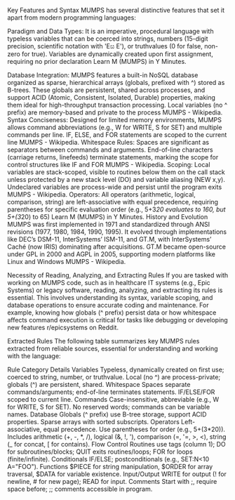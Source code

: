 Key Features and Syntax
MUMPS has several distinctive features that set it apart from modern programming languages:

Paradigm and Data Types: It is an imperative, procedural language with typeless variables that can be coerced into strings, numbers (15-digit precision, scientific notation with 'Eස
E'), or truthvalues (0 for false, non-zero for true). Variables are dynamically created upon first assignment, requiring no prior declaration Learn M (MUMPS) in Y Minutes.

Database Integration: MUMPS features a built-in NoSQL database organized as sparse, hierarchical arrays (globals, prefixed with ^) stored as B-trees. These globals are persistent, shared across processes, and support ACID (Atomic, Consistent, Isolated, Durable) properties, making them ideal for high-throughput transaction processing. Local variables (no ^ prefix) are memory-based and private to the process MUMPS - Wikipedia.
Syntax Conciseness: Designed for limited memory environments, MUMPS allows command abbreviations (e.g., W for WRITE, S for SET) and multiple commands per line. IF, ELSE, and FOR statements are scoped to the current line MUMPS - Wikipedia.
Whitespace Rules: Spaces are significant as separators between commands and arguments. End-of-line characters (carriage returns, linefeeds) terminate statements, marking the scope for control structures like IF and FOR MUMPS - Wikipedia.
Scoping: Local variables are stack-scoped, visible to routines below them on the call stack unless protected by a new stack level (DO) and variable aliasing (NEW x,y). Undeclared variables are process-wide and persist until the program exits MUMPS - Wikipedia.
Operators: All operators (arithmetic, logical, comparison, string) are left-associative with equal precedence, requiring parentheses for specific evaluation order (e.g., 5+3*20 evaluates to 160, but 5+(3*20) to 65) Learn M (MUMPS) in Y Minutes.
History and Evolution
MUMPS was first implemented in 1971 and standardized through ANSI revisions (1977, 1980, 1984, 1990, 1995). It evolved through implementations like DEC’s DSM-11, InterSystems’ ISM-11, and GT.M, with InterSystems’ Caché (now IRIS) dominating after acquisitions. GT.M became open-source under GPL in 2000 and AGPL in 2005, supporting modern platforms like Linux and Windows MUMPS - Wikipedia.

Necessity of Reading, Analyzing, and Extracting Rules
If you are tasked with working on MUMPS code, such as in healthcare IT systems (e.g., Epic Systems) or legacy software, reading, analyzing, and extracting its rules is essential. This involves understanding its syntax, variable scoping, and database operations to ensure accurate coding and maintenance. For example, knowing how globals (^ prefix) persist data or how whitespace affects command execution is critical for tasks like debugging or developing new features r/epicsystems on Reddit.

Extracted Rules
The following table summarizes key MUMPS rules extracted from reliable sources, essential for understanding and working with the language:


Rule Category	Details
Variables	Typeless, dynamically created on first use; coerced to string, number, or truthvalue. Local (no ^) are process-private; globals (^) are persistent, shared.
Whitespace	Spaces separate commands/arguments; end-of-line terminates statements. IF/ELSE/FOR scoped to current line.
Commands	Case-insensitive, abbreviable (e.g., W for WRITE, S for SET). No reserved words; commands can be variable names.
Database	Globals (^ prefix) use B-tree storage, support ACID properties. Sparse arrays with sorted subscripts.
Operators	Left-associative, equal precedence. Use parentheses for order (e.g., 5+(3*20)). Includes arithmetic (+, -, *, /), logical (&, !, '), comparison (=, '=, >, <), string (_ for concat, [ for contains).
Flow Control	Routines use tags (column 1); DO for subroutines/blocks; QUIT exits routines/loops; FOR for loops (finite/infinite).
Conditionals	IF/ELSE; postconditionals (e.g., SET:N<10 A="FOO").
Functions	$PIECE for string manipulation, $ORDER for array traversal, $DATA for variable existence.
Input/Output	WRITE for output (! for newline, # for new page); READ for input.
Comments	Start with ;, require space before; ;; comments accessible in program.
